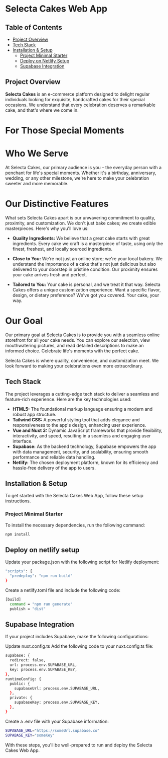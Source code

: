# Selecta Cakes Web App

## Table of Contents

- [Project Overview](#project-overview)
- [Tech Stack](#tech-stack)
- [Installation & Setup](#installation-and-setup)
  - [Project Minimal Starter](#project-minimal-starter)
  - [Deploy on Netlify Setup](#deploy-on-netlify-setup)
  - [Supabase Integration](#supabase-integration)

## Project Overview

**Selecta Cakes** is an e-commerce platform designed to delight regular individuals looking for exquisite, handcrafted cakes for their special occasions. We understand that every celebration deserves a remarkable cake, and that's where we come in.

# For Those Special Moments

# Who We Serve

At Selecta Cakes, our primary audience is you – the everyday person with a penchant for life's special moments. Whether it's a birthday, anniversary, wedding, or any other milestone, we're here to make your celebration sweeter and more memorable.

# Our Distinctive Features

What sets Selecta Cakes apart is our unwavering commitment to quality, proximity, and customization. We don't just bake cakes; we create edible masterpieces. Here's why you'll love us:

- **Quality Ingredients:** We believe that a great cake starts with great ingredients. Every cake we craft is a masterpiece of taste, using only the finest, freshest, and locally sourced ingredients.

- **Close to You:** We're not just an online store; we're your local bakery. We understand the importance of a cake that's not just delicious but also delivered to your doorstep in pristine condition. Our proximity ensures your cake arrives fresh and perfect.

- **Tailored to You:** Your cake is personal, and we treat it that way. Selecta Cakes offers a unique customization experience. Want a specific flavor, design, or dietary preference? We've got you covered. Your cake, your way.

# Our Goal

Our primary goal at Selecta Cakes is to provide you with a seamless online storefront for all your cake needs. You can explore our selection, view mouthwatering pictures, and read detailed descriptions to make an informed choice. Celebrate life's moments with the perfect cake.

Selecta Cakes is where quality, convenience, and customization meet. We look forward to making your celebrations even more extraordinary.

## Tech Stack

The project leverages a cutting-edge tech stack to deliver a seamless and feature-rich experience. Here are the key technologies used:

- **HTML5:** The foundational markup language ensuring a modern and robust app structure.
- **Tailwind CSS:** A powerful styling tool that adds elegance and responsiveness to the app's design, enhancing user experience.
- **Vue and Nuxt 3:** Dynamic JavaScript frameworks that provide flexibility, interactivity, and speed, resulting in a seamless and engaging user interface.
- **Supabase:** As the backend technology, Supabase empowers the app with data management, security, and scalability, ensuring smooth performance and reliable data handling.
- **Netlify:** The chosen deployment platform, known for its efficiency and hassle-free delivery of the app to users.

## Installation & Setup

To get started with the Selecta Cakes Web App, follow these setup instructions.

### Project Minimal Starter

To install the necessary dependencies, run the following command:

```bash
npm install
```

## Deploy on netlify setup

Update your package.json with the following script for Netlify deployment:

```bash
"scripts": {
  "predeploy": "npm run build"
}
```

Create a netlify.toml file and include the following code:

```bash
[build]
  command = "npm run generate"
  publish = "dist"
```

## Supabase Integration

If your project includes Supabase, make the following configurations:

Update nuxt.config.ts
Add the following code to your nuxt.config.ts file:

```bash
supabase: {
  redirect: false,
  url: process.env.SUPABASE_URL,
  key: process.env.SUPABASE_KEY,
},
runtimeConfig: {
  public: {
    supabaseUrl: process.env.SUPABASE_URL,
  },
  private: {
    supabaseKey: process.env.SUPABASE_KEY,
  },
}
```

Create a .env file with your Supabase information:

```bash
SUPABASE_URL="https://someUrl.supabase.co"
SUPABASE_KEY="someKey"
```

With these steps, you'll be well-prepared to run and deploy the Selecta Cakes Web App.
